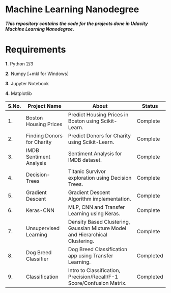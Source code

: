 # Machine Learning Nanodegree

***This repository contains the code for the projects done in Udacity Machine Learning Nanodegree.***

# Requirements

**1.** Python 2/3

**2.** Numpy [+mkl for Windows]

**3.** Jupyter Notebook

**4.** Matplotlib


| S.No. |     Project Name      |                             About                           |     Status      |
| ----- | --------------------- | ----------------------------------------------------------- | --------------- |
|  1.   | Boston Housing Prices | Predict Housing Prices in Boston using Scikit-Learn.        |     Complete    |
|  2.   | Finding Donors for Charity | Predict Donors for Charity using Scikit-Learn.         |     Complete    |
|  3.   | IMDB Sentiment Analysis | Sentiment Analysis for IMDB dataset.                      |     Complete    |
|  4.   | Decision-Trees        | Titanic Survivor exploration using Decision Trees.          |     Complete    |
|  5.   | Gradient Descent      | Gradient Descent Algorithm implementation.                  |     Complete    |
|  6.   | Keras-CNN             | MLP, CNN and Transfer Learning using Keras.                 |     Complete    |
|  7.   | Unsupervised Learning |Density Based Clustering, Gaussian Mixture Model and Hierarchical Clustering. | Complete  |
|  8.   | Dog Breed Classifier  | Dog Breed Classification app using Transfer Learning.       |     Completed   |
|  9.   | Classification        | Intro to Classification, Precision/Recall/F-1 Score/Confusion Matrix. | Completed |
